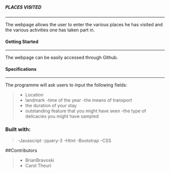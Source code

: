 ##### PLACES VISITED
-----------------
The webpage allows the user to enter the various places he has visited and the various activities one has taken part in.

#### Getting Started
--------
The webpage can be easily accessed through Github.

#### Specifications
--------------------
 The programme will ask users to input the following fields:
 >- Location
 >- landmark
 >-time of the year
 >-the means of transport
 >- the duration of your stay
 >- outstanding feature that you might have seen
 >-the type of delicacies you might have sampled

 ### Built with:
 >-Javascript
 >-jquery-3
 >-Html
 >-Bootstrap
 >-CSS

 ##Contributors
 >- BrianBravoski
 >- Carol Theuri
